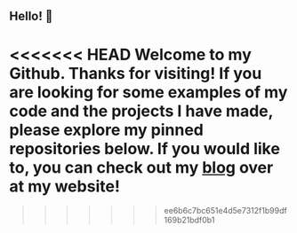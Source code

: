 ## Hello! :wave:

<<<<<<< HEAD
Welcome to my Github. Thanks for visiting! If you are looking for some examples of my code and the projects I have made, please explore my pinned repositories below. If you would like to, you can check out my [blog](https://headblockhead.com) over at my website!
=======
>>>>>>> ee6b6c7bc651e4d5e7312f1b99df169b21bdf0b1
